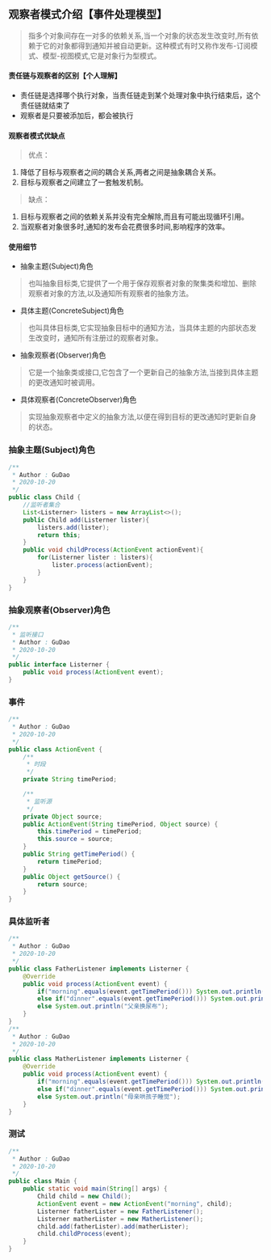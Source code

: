 ## 观察者模式介绍【事件处理模型】
> 指多个对象间存在一对多的依赖关系,当一个对象的状态发生改变时,所有依赖于它的对象都得到通知并被自动更新。这种模式有时又称作发布-订阅模式、模型-视图模式,它是对象行为型模式。

#### 责任链与观察者的区别【个人理解】
* 责任链是选择哪个执行对象，当责任链走到某个处理对象中执行结束后，这个责任链就结束了
* 观察者是只要被添加后，都会被执行

#### 观察者模式优缺点
> 优点：

1. 降低了目标与观察者之间的耦合关系,两者之间是抽象耦合关系。
2. 目标与观察者之间建立了一套触发机制。

> 缺点：

1. 目标与观察者之间的依赖关系并没有完全解除,而且有可能出现循环引用。
2. 当观察者对象很多时,通知的发布会花费很多时间,影响程序的效率。

#### 使用细节
* 抽象主题(Subject)角色
> 也叫抽象目标类,它提供了一个用于保存观察者对象的聚集类和增加、删除观察者对象的方法,以及通知所有观察者的抽象方法。
* 具体主题(ConcreteSubject)角色
> 也叫具体目标类,它实现抽象目标中的通知方法，当具体主题的内部状态发生改变时，通知所有注册过的观察者对象。
* 抽象观察者(Observer)角色
> 它是一个抽象类或接口,它包含了一个更新自己的抽象方法,当接到具体主题的更改通知时被调用。
* 具体观察者(ConcreteObserver)角色
> 实现抽象观察者中定义的抽象方法,以便在得到目标的更改通知时更新自身的状态。

### 抽象主题(Subject)角色
```java
/**
 * Author : GuDao
 * 2020-10-20
 */
public class Child {
    //监听者集合
    List<Listerner> listers = new ArrayList<>();
    public Child add(Listerner lister){
        listers.add(lister);
        return this;
    }
    public void childProcess(ActionEvent actionEvent){
        for(Listerner lister : listers){
            lister.process(actionEvent);
        }
    }
}
```
### 抽象观察者(Observer)角色
```java
/**
 * 监听接口
 * Author : GuDao
 * 2020-10-20
 */
public interface Listerner {
    public void process(ActionEvent event);
}
```
### 事件
```java
/**
 * Author : GuDao
 * 2020-10-20
 */
public class ActionEvent {
    /**
     * 时段
     */
    private String timePeriod;

    /**
     * 监听源
     */
    private Object source;
    public ActionEvent(String timePeriod, Object source) {
        this.timePeriod = timePeriod;
        this.source = source;
    }
    public String getTimePeriod() {
        return timePeriod;
    }
    public Object getSource() {
        return source;
    }
}
```
### 具体监听者
```java
/**
 * Author : GuDao
 * 2020-10-20
 */
public class FatherListener implements Listerner {
    @Override
    public void process(ActionEvent event) {
        if("morning".equals(event.getTimePeriod())) System.out.println("父亲哄孩子");
        else if("dinner".equals(event.getTimePeriod())) System.out.println("父亲带孩子散步");
        else System.out.println("父亲换尿布");
    }
}
/**
 * Author : GuDao
 * 2020-10-20
 */
public class MatherListener implements Listerner {
    @Override
    public void process(ActionEvent event) {
        if("morning".equals(event.getTimePeriod())) System.out.println("母亲喂奶");
        else if("dinner".equals(event.getTimePeriod())) System.out.println("母亲喂午饭");
        else System.out.println("母亲哄孩子睡觉");
    }
}
```
### 测试
```java
/**
 * Author : GuDao
 * 2020-10-20
 */
public class Main {
    public static void main(String[] args) {
        Child child = new Child();
        ActionEvent event = new ActionEvent("morning", child);
        Listerner fatherLister = new FatherListener();
        Listerner matherLister = new MatherListener();
        child.add(fatherLister).add(matherLister);
        child.childProcess(event);
    }
}
```